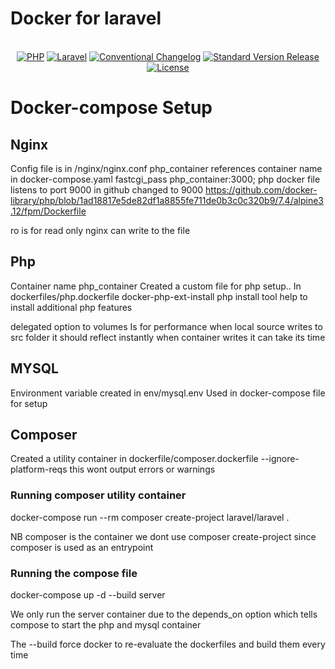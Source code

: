 # Docker for laravel

<br>

<div align="center">
    <a href="https://www.php.net"><img src="https://img.shields.io/badge/language-php-8892BF.svg?style=flat-square" alt="PHP"></a>
    <a href="https://laravel.com"><img src="https://img.shields.io/badge/framework-laravel-f46460.svg?style=flat-square" alt="Laravel"></a>
    <a href="https://www.conventionalcommits.org/"><img src="https://img.shields.io/badge/changelog-conventional-FA6477.svg?style=flat-square" alt="Conventional Changelog"></a>
    <a href="https://github.com/conventional-changelog/standard-version"><img src="https://img.shields.io/badge/release-standard%20version-brightgreen.svg?style=flat-square" alt="Standard Version Release"></a>
    <a href="https://getcomposer.org/doc/04-schema.md#license"><img src="https://img.shields.io/badge/license-proprietary-red.svg?style=flat-square" alt="License"></a>
</div>


# Docker-compose Setup

## Nginx

Config file is in /nginx/nginx.conf
php_container references container name in docker-compose.yaml
fastcgi_pass php_container:3000; php docker file listens to port 9000 in github changed to 9000
https://github.com/docker-library/php/blob/1ad18817e5de82df1a8855fe711de0b3c0c320b9/7.4/alpine3.12/fpm/Dockerfile

ro is for read only nginx can write to the file

## Php

Container name php_container
Created a custom file for php setup..
In dockerfiles/php.dockerfile
docker-php-ext-install php install tool help to install additional php features

delegated option to volumes
Is for performance
when local source writes to src folder it should reflect instantly
when container writes it can take its time

## MYSQL

Environment variable created in env/mysql.env
Used in docker-compose file for setup

## Composer

Created a utility container
in dockerfile/composer.dockerfile
--ignore-platform-reqs this wont output errors or warnings

### Running composer utility container
docker-compose run --rm composer create-project laravel/laravel .

NB composer is the container
we dont use composer create-project
since composer is used as an entrypoint

### Running the compose file

docker-compose up -d --build server

We only run the server container due to the depends_on option
which tells compose to start the php and mysql container

The --build force docker to re-evaluate the dockerfiles
and build them every time
